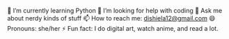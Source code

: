 🌱 I’m currently learning Python
🤔 I’m looking for help with coding
💬 Ask me about nerdy kinds of stuff
📫 How to reach me: dishiela12@gmail.com
😄 Pronouns: she/her
⚡ Fun fact:   I do digital art, watch anime, and read a lot. 

